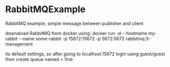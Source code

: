 # RabbitMQExample
RabbitMQ example, simple message between publisher and client

downaload RabbitMQ from docker using:
docker run -d --hostname my-rabbit --name some-rabbit -p 15672:15672 -p 5672:5672 rabbitmq:3-management

its default settings, so after going to localhost:15672 login using guest/guest
then create queue named = first
